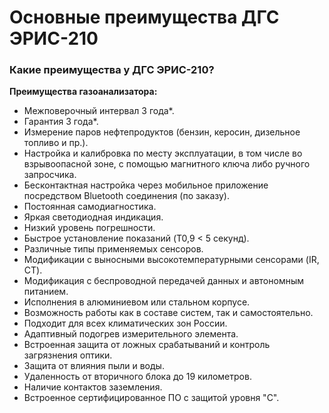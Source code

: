 # Основные преимущества ДГС ЭРИС-210
### Какие преимущества у ДГС ЭРИС-210?
**Преимущества газоанализатора:**
- Межповерочный интервал 3 года*.
- Гарантия 3 года*.
- Измерение паров нефтепродуктов (бензин, керосин, дизельное топливо и пр.).
- Настройка и калибровка по месту эксплуатации, в том числе во взрывоопасной зоне, с помощью магнитного ключа либо ручного запросчика.
- Бесконтактная настройка через мобильное приложение посредством Bluetooth соединения (по заказу).
- Постоянная самодиагностика.
- Яркая светодиодная индикация.
- Низкий уровень погрешности.
- Быстрое установление показаний (T0,9 < 5 секунд).
- Различные типы применяемых сенсоров.
- Модификации с выносными высокотемпературными сенсорами (IR, CT).
- Модификация с беспроводной передачей данных и автономным питанием.
- Исполнения в алюминиевом или стальном корпусе.
- Возможность работы как в составе систем, так и самостоятельно.
- Подходит для всех климатических зон России.
- Адаптивный подогрев измерительного элемента.
- Встроенная защита от ложных срабатываний и контроль загрязнения оптики.
- Защита от влияния пыли и воды.
- Удаленность от вторичного блока до 19 километров.
- Наличие контактов заземления.
- Встроенное сертифицированное ПО с защитой уровня "C".
